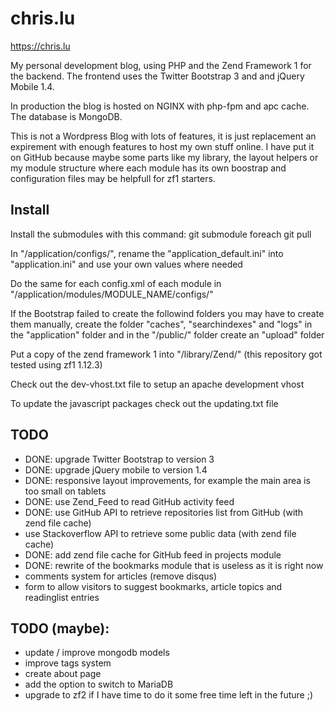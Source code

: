 chris.lu
========

https://chris.lu

My personal development blog, using PHP and the Zend Framework 1 for the backend. The frontend uses the Twitter Bootstrap 3 and and jQuery Mobile 1.4.

In production the blog is hosted on NGINX with php-fpm and apc cache. The database is MongoDB.

This is not a Wordpress Blog with lots of features, it is just replacement an expirement with enough features to host my own stuff online. I have put it on GitHub because maybe some parts like my library, the layout helpers or my module structure where each module has its own boostrap and configuration files may be helpfull for zf1 starters.

Install
-------

Install the submodules with this command:
git submodule foreach git pull

In "/application/configs/", rename the "application_default.ini" into "application.ini" and use your own values where needed

Do the same for each config.xml of each module in "/application/modules/MODULE_NAME/configs/"

If the Bootstrap failed to create the followind folders you may have to create them manually, create the folder "caches", "searchindexes" and "logs" in the "application" folder and in the "/public/" folder create an "upload" folder

Put a copy of the zend framework 1 into "/library/Zend/" (this repository got tested using zf1 1.12.3)

Check out the dev-vhost.txt file to setup an apache development vhost

To update the javascript packages check out the updating.txt file

TODO
----

* DONE: upgrade Twitter Bootstrap to version 3
* DONE: upgrade jQuery mobile to version 1.4
* DONE: responsive layout improvements, for example the main area is too small on tablets
* DONE: use Zend_Feed to read GitHub activity feed
* DONE: use GitHub API to retrieve repositories list from GitHub (with zend file cache)
* use Stackoverflow API to retrieve some public data (with zend file cache)
* DONE: add zend file cache for GitHub feed in projects module
* DONE: rewrite of the bookmarks module that is useless as it is right now
* comments system for articles (remove disqus)
* form to allow visitors to suggest bookmarks, article topics and readinglist entries

TODO (maybe):
-------------

* update / improve mongodb models
* improve tags system
* create about page
* add the option to switch to MariaDB
* upgrade to zf2 if I have time to do it some free time left in the future ;)